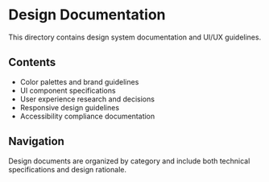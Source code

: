 # Design Documentation

This directory contains design system documentation and UI/UX guidelines.

## Contents

- Color palettes and brand guidelines
- UI component specifications
- User experience research and decisions
- Responsive design guidelines
- Accessibility compliance documentation

## Navigation

Design documents are organized by category and include both technical specifications and design rationale.